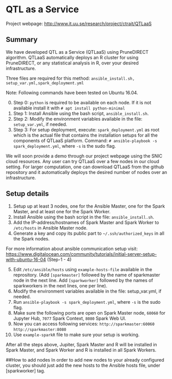 # QTL as a Service

Project webpage: http://www.it.uu.se/research/project/ctrait/QTLaaS

## Summary
We have developed QTL as a Service (QTLaaS) using PruneDIRECT algorithm. QTLaaS automatically deploys an R cluster for using PruneDIRECT, or any statistical analysis in R, over your desired infrastructure.
 
Three files are required for this method: `ansible_install.sh, setup_var.yml,spark_deployment.yml`

Note: Following commands have been tested on Ubuntu 16.04.  

0. Step 0: `python` is required to be available on each node. If it is not available install it with `# apt install python-minimal`   
1. Step 1: Install Ansible using the bash script, `ansible_install.sh`.
2. Step 2: Modify the environment variables available in the file: `setup_var.yml`, if needed.
3. Step 3: For setup deployment, execute: `spark_deployment.yml` as root which is the actual file that contains the installation setups for all the components of QTLaaS platform. Command: `# ansible-playbook -s spark_deployment.yml`, where `-s` is the sudo flag. 

We will soon provide a demo through our project webpage using the SNIC cloud resources. Any user can try QTLaaS over a few nodes in our cloud setting. For larger computation, one can download QTLaaS from the github repository and it automatically deploys the desired number of nodes over an infrastructure.

## Setup details

1. Setup up at least 3 nodes, one for the Ansible Master, one for the Spark Master, and at least one for the Spark Worker. 
2. Install Ansible using the bash script in the file: `ansible_install.sh`.
3. Add the IP-address/hostnames of Spark Master and Spark Worker to 
`/etc/hosts`
in Ansible Master node.
4. Generate a key and copy its public part to `~/.ssh/authorized_keys` in all the Spark nodes.

For more information about ansible communication setup visit: https://www.digitalocean.com/community/tutorials/initial-server-setup-with-ubuntu-16-04 (Step-1 - 4)

5. Edit `/etc/ansible/hosts` using `example-hosts-file` available in the reprository. (Add `[sparkmaster]` followed by the name of sparkmaster node in the next line. Add `[sparkworker]` followed by the names of sparkworkers in the next lines, one per line).
6. Modify the environment variables available in the file: setup_var.yml, if needed.
7. Run `ansible-playbook -s spark_deployment.yml`, where `-s` is the sudo flag.
8. Make sure the following ports are open on Spark Master node, `60060` for Jupyter Hub, `7077` Spark Context, `8080` Spark Web UI.
9. Now you can access following services: 
`http://sparkmaster:60060`
`http://sparkmaster:8080`
10. Use `example-sparkR` file to make sure your setup is working. 

After all the steps above, Jupiter, Spark Master and R will be installed in Spark Master, and Spark Worker and R is installed in all Spark Workers.

##How to add nodes
In order to add new nodes to your already configured cluster, you should just add the new hosts to the Ansible hosts file, under [sparkworker] tag.

